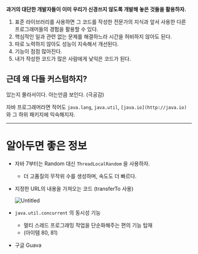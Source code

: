 **과거의 대단한 개발자들이 이미 우리가 신경쓰지 않도록 개발해 놓은 것들을 활용하자.**

1. 표준 라이브러리를 사용하면 그 코드를 작성한 전문가의 지식과 앞서 사용한 다른 프로그래머들의 경험을 활용할 수 있다.
2. 핵심적인 일과 관련 없는 문제를 해결하느라 시간을 허비하지 않아도 된다.
3. 따로 노력하지 않아도 성능이 지속해서 개선된다.
4. 기능이 점점 많아진다.
5. 내가 작성한 코드가 많은 사람에게 낯익은 코드가 된다.

## 근데 왜 다들 커스텀하지?

있는지 몰라서이다. 아는만큼 보인다. (극공감)

자바 프로그래머라면 적어도 `java.lang`, `java.util`, `[java.io](http://java.io)` 와 그 하위 패키지에 익숙해지자.

---

# 알아두면 좋은 정보

- 자바 7부터는 Random 대신 `ThreadLocalRandom` 을 사용하자.
    - 더 고품질의 무작위 수를 생성하며, 속도도 더 빠르다.
- 지정한 URL의 내용을 가져오는 코드 (transferTo 사용)
    
    ![Untitled](https://s3-us-west-2.amazonaws.com/secure.notion-static.com/021a6b05-8122-40ff-a71c-763ec15d8a55/Untitled.png)
    
- `java.util.concurrent` 의 동시성 기능
    - 멀티 스레드 프로그래밍 작업을 단순화해주는 편의 기능 탑재
    - (아이템 80, 81)
- 구글 Guava